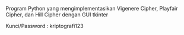 Program Python yang mengimplementasikan Vigenere Cipher, Playfair Cipher, dan Hill Cipher dengan GUI tkinter

Kunci/Password : kriptografi123
